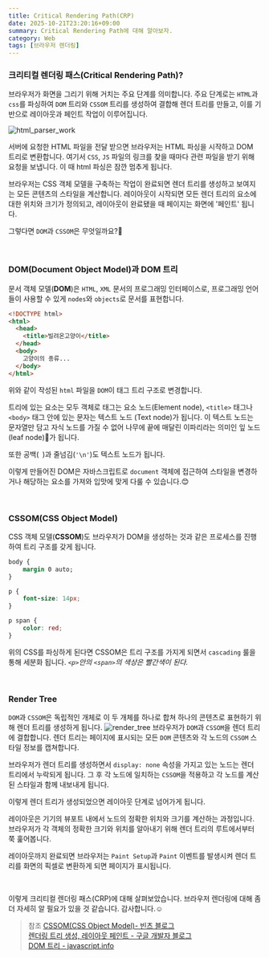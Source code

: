 ```yaml
---
title: Critical Rendering Path(CRP)
date: 2025-10-21T23:20:16+09:00
summary: Critical Rendering Path에 대해 알아보자.
category: Web
tags: [브라우저 렌더링]
---
```


### 크리티컬 렌더링 패스(Critical Rendering Path)?

브라우저가 화면을 그리기 위해 거치는 주요 단계를 의미합니다.
주요 단계로는 `HTML`과 `css`를 파싱하여 `DOM` 트리와 `CSSOM` 트리를 생성하여 결합해 렌더 트리를 만들고, 이를 기반으로 레이아웃과 페인트 작업이 이루어집니다.

![html_parser_work](https://velog.velcdn.com/images/nudge0613/post/5b956251-2fcc-43a2-8451-fbf2fe603160/image.png)

서버에 요청한 HTML 파일을 전달 받으면 브라우저는 HTML 파싱을 시작하고 DOM 트리로 변환합니다. 여기서 `CSS`, `JS` 파일의 링크를 찾을 때마다 관련 파일을 받기 위해 요청을 보냅니다. 이 때 html 파싱은 잠깐 멈추게 됩니다.

브라우저는 CSS 객체 모델을 구축하는 작업이 완료되면 렌더 트리를 생성하고 보여지는 모든 콘텐츠의 스타일을 계산합니다. 레이아웃이 시작되면 모든 렌더 트리의 요소에 대한 위치와 크기가 정의되고, 레이아웃이 완료됐을 때 페이지는 화면에 '페인트' 됩니다.

그렇다면 `DOM`과 `CSSOM`은 무엇일까요?🤔

<br />

### DOM(Document Object Model)과 DOM 트리

문서 객체 모델(**DOM**)은 `HTML`, `XML` 문서의 프로그래밍 인터페이스로, 프로그래밍 언어들이 사용할 수 있게 `nodes`와 `objects`로 문서를 표현합니다.

```html
<!DOCTYPE html>
<html>
  <head>
    <title>빌려온고양이</title>
  </head>
  <body>
    고양이의 종류...
  </body>
</html>
```

위와 같이 작성된 `html` 파일을 `DOM`이 태그 트리 구조로 변경합니다.

트리에 있는 요소는 모두 객체로 태그는 요소 노드(Element node), `<title>` 태그나 `<body>` 태그 안에 있는 문자는 텍스트 노드 (Text node)가 됩니다.
이 텍스트 노드는 문자열만 담고 자식 노드를 가질 수 없어 나무에 끝에 매달린 이파리라는 의미인 잎 노드(leaf node)🍃가 됩니다.

또한 공백(` `)과 줄넘김(`'\n'`)도 텍스트 노드가 됩니다.

이렇게 만들어진 DOM은 자바스크립트로 `document` 객체에 접근하여 스타일을 변경하거나 해당하는 요소를 가져와 입맛에 맞게 다룰 수 있습니다.😊

<br />

### CSSOM(CSS Object Model)

CSS 객체 모델(**CSSOM**)도 브라우저가 DOM을 생성하는 것과 같은 프로세스를 진행하여 트리 구조를 갖게 됩니다.

```css
body {
	margin 0 auto;
}

p {
	font-size: 14px;
}

p span {
	color: red;
}
```

위의 CSS를 파싱하게 된다면 CSSOM은 트리 구조를 가지게 되면서 `cascading` 룰을 통해 세분화 됩니다. _`<p>`안의 `<span>`의 색상은 빨간색이 된다._

<br />

### Render Tree

`DOM`과 `CSSOM`은 독립적인 개체로 이 두 개체를 하나로 합쳐 하나의 콘텐츠로 표현하기 위해 렌더 트리를 생성하게 됩니다.
![render_tree](https://velog.velcdn.com/images/nudge0613/post/37023d64-3484-4f04-a9da-dafe8894bf8c/image.png)
브라우저가 `DOM`과 `CSSOM`을 렌더 트리에 결합합니다. 렌더 트리는 페이지에 표시되는 모든 `DOM` 콘텐츠와 각 노드의 `CSSOM` 스타일 정보를 캡쳐합니다.

브라우저가 렌더 트리를 생성하면서 `display: none` 속성을 가지고 있는 노드는 렌더 트리에서 누락되게 됩니다. 그 후 각 노드에 일치하는 `CSSOM`을 적용하고 각 노드를 계산된 스타일과 함께 내보내게 됩니다.

이렇게 렌더 트리가 생성되었으면 레이아웃 단계로 넘어가게 됩니다.

레이아웃은 기기의 뷰포트 내에서 노드의 정확한 위치와 크기를 계산하는 과정입니다. 브라우저가 각 객체의 정확한 크기와 위치를 알아내기 위해 렌더 트리의 루트에서부터 쭉 훑어봅니다.

레이아웃까지 완료되면 브라우저는 `Paint Setup`과 `Paint` 이벤트를 발생시켜 렌더 트리를 화면의 픽셀로 변환하게 되면 페이지가 표시됩니다.

<br />

이렇게 크리티컬 렌더링 패스(CRP)에 대해 살펴보았습니다.
브라우저 렌더링에 대해 좀 더 자세히 알 필요가 있을 것 같습니다.
감사합니다.☺️

> 참조
> [CSSOM(CSS Object Model)- 빈츠 블로그](https://onlydev.tistory.com/8)  
> [렌더링 트리 생성, 레이아웃 페인트 - 구글 개발자 블로그](https://web.dev/articles/critical-rendering-path/render-tree-construction?hl=ko)  
> [DOM 트리 - javascript.info](https://ko.javascript.info/dom-nodes)
